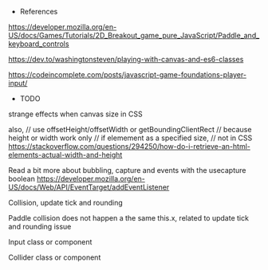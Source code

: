 * References

https://developer.mozilla.org/en-US/docs/Games/Tutorials/2D_Breakout_game_pure_JavaScript/Paddle_and_keyboard_controls

https://dev.to/washingtonsteven/playing-with-canvas-and-es6-classes

https://codeincomplete.com/posts/javascript-game-foundations-player-input/


* TODO

strange effects when canvas size in CSS

also,
// use offsetHeight/offsetWidth or getBoundingClientRect
// because height or width work only
// if elemement as a specified size,
// not in CSS
https://stackoverflow.com/questions/294250/how-do-i-retrieve-an-html-elements-actual-width-and-height

Read a bit more about bubbling, capture and events
with the usecapture boolean
https://developer.mozilla.org/en-US/docs/Web/API/EventTarget/addEventListener

Collision, update tick and rounding

Paddle collision does not happen a the same this.x, related to update tick and rounding issue

Input class or component

Collider class or component
